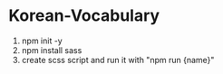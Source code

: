 # Korean-Vocabulary

1. npm init -y
2. npm install sass
3. create scss script and run it with "npm run {name}"
